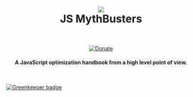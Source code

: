 <h1 align="center">
  <a href="https://mythbusters.js.org"><img src="https://cdn.rawgit.com/Kikobeats/js-mythbusters/d738e2f6/docs/logo.svg"></a>
  <br>
  JS MythBusters
  <br>
  <br>
</h1>

<p align="center">
  <a class="badge" target="_blank" href="https://paypal.me/kikobeats"><img src="https://img.shields.io/badge/donate-paypal-blue.svg?style=flat-square" alt="Donate"></a>
</p>

<h4 align="center">A JavaScript optimization handbook from a high level point of view.</h4>

<br>


[![Greenkeeper badge](https://badges.greenkeeper.io/Kikobeats/js-mythbusters.svg)](https://greenkeeper.io/)